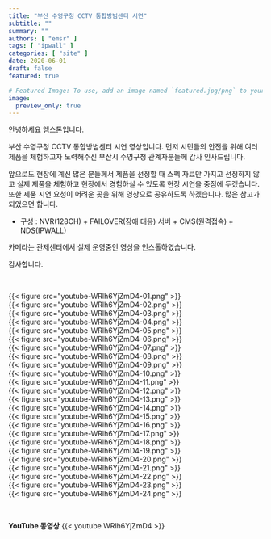 ```yaml
---
title: "부산 수영구청 CCTV 통합방범센터 시연"
subtitle: ""
summary: ""
authors: [ "emsr" ]
tags: [ "ipwall" ]
categories: [ "site" ]
date: 2020-06-01
draft: false
featured: true

# Featured Image: To use, add an image named `featured.jpg/png` to your page's folder.
image:
  preview_only: true
---
```


안녕하세요 엠스톤입니다.

부산 수영구청 CCTV 통합방범센터 시연 영상입니다. 먼저 시민들의 안전을 위해 여러 제품을 체험하고자 노력해주신 부산시 수영구청 관계자분들께 감사 인사드립니다.

앞으로도 현장에 계신 많은 분들께서 제품을 선정할 때 스펙 자료만 가지고 선정하지 않고 실제 제품을 체험하고 현장에서 경험하실 수 있도록 현장 시연을 중점에 두겠습니다. 또한 제품 시연 요청이 어려운 곳을 위해 영상으로 공유하도록 하겠습니다. 많은 참고가 되었으면 합니다.

- 구성 : NVR(128CH) + FAILOVER(장애 대응) 서버 + CMS(원격접속) + NDS(IPWALL)

카메라는 관제센터에서 실제 운영중인 영상을 인스톨하였습니다.

감사합니다.

&nbsp;

<div class="container"><div class="row no-gutters">
<div class="col-sm-6">{{< figure src="youtube-WRlh6YjZmD4-01.png" >}}</div>
<div class="col-sm-6">{{< figure src="youtube-WRlh6YjZmD4-02.png" >}}</div>
<div class="col-sm-6">{{< figure src="youtube-WRlh6YjZmD4-03.png" >}}</div>
<div class="col-sm-6">{{< figure src="youtube-WRlh6YjZmD4-04.png" >}}</div>
<div class="col-sm-6">{{< figure src="youtube-WRlh6YjZmD4-05.png" >}}</div>
<div class="col-sm-6">{{< figure src="youtube-WRlh6YjZmD4-06.png" >}}</div>
<div class="col-sm-6">{{< figure src="youtube-WRlh6YjZmD4-07.png" >}}</div>
<div class="col-sm-6">{{< figure src="youtube-WRlh6YjZmD4-08.png" >}}</div>
<div class="col-sm-6">{{< figure src="youtube-WRlh6YjZmD4-09.png" >}}</div>
<div class="col-sm-6">{{< figure src="youtube-WRlh6YjZmD4-10.png" >}}</div>
<div class="col-sm-6">{{< figure src="youtube-WRlh6YjZmD4-11.png" >}}</div>
<div class="col-sm-6">{{< figure src="youtube-WRlh6YjZmD4-12.png" >}}</div>
<div class="col-sm-6">{{< figure src="youtube-WRlh6YjZmD4-13.png" >}}</div>
<div class="col-sm-6">{{< figure src="youtube-WRlh6YjZmD4-14.png" >}}</div>
<div class="col-sm-6">{{< figure src="youtube-WRlh6YjZmD4-15.png" >}}</div>
<div class="col-sm-6">{{< figure src="youtube-WRlh6YjZmD4-16.png" >}}</div>
<div class="col-sm-6">{{< figure src="youtube-WRlh6YjZmD4-17.png" >}}</div>
<div class="col-sm-6">{{< figure src="youtube-WRlh6YjZmD4-18.png" >}}</div>
<div class="col-sm-6">{{< figure src="youtube-WRlh6YjZmD4-19.png" >}}</div>
<div class="col-sm-6">{{< figure src="youtube-WRlh6YjZmD4-20.png" >}}</div>
<div class="col-sm-6">{{< figure src="youtube-WRlh6YjZmD4-21.png" >}}</div>
<div class="col-sm-6">{{< figure src="youtube-WRlh6YjZmD4-22.png" >}}</div>
<div class="col-sm-6">{{< figure src="youtube-WRlh6YjZmD4-23.png" >}}</div>
<div class="col-sm-6">{{< figure src="youtube-WRlh6YjZmD4-24.png" >}}</div>
</div></div>

&nbsp;

**YouTube 동영상**
{{< youtube WRlh6YjZmD4 >}}
